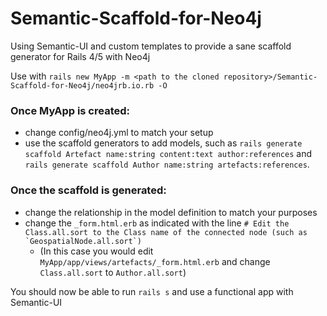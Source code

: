 # Semantic-Scaffold-for-Neo4j
Using Semantic-UI and custom templates to provide a sane scaffold generator for Rails 4/5 with Neo4j


Use with `rails new MyApp -m <path to the cloned repository>/Semantic-Scaffold-for-Neo4j/neo4jrb.io.rb -O`

### Once MyApp is created:

- change config/neo4j.yml to match your setup
- use the scaffold generators to add models, such as `rails generate scaffold Artefact name:string content:text author:references` and `rails generate scaffold Author name:string artefacts:references`.

### Once the scaffold is generated:
- change the relationship in the model definition to match your purposes
- change the `_form.html.erb` as indicated with the line ```# Edit the Class.all.sort to the Class name of the connected node (such as `GeospatialNode.all.sort`)```
  - (In this case you would edit `MyApp/app/views/artefacts/_form.html.erb` and change `Class.all.sort` to `Author.all.sort`)

You should now be able to run `rails s` and use a functional app with Semantic-UI
